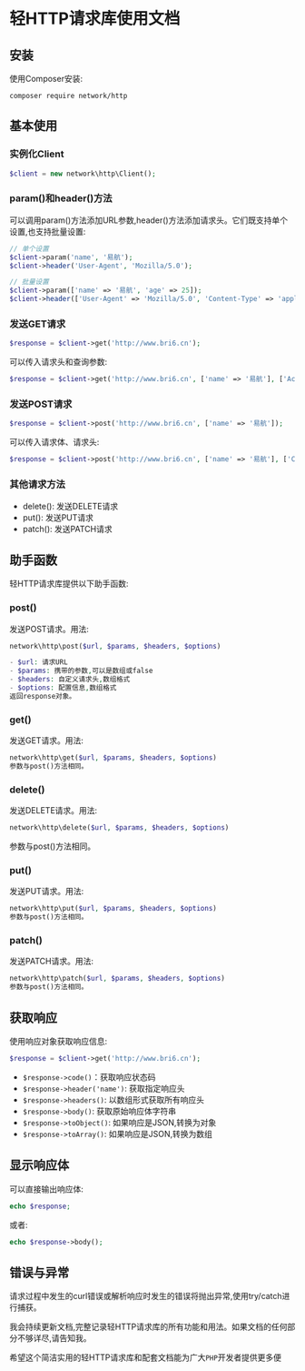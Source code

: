 # 轻HTTP请求库使用文档  

## 安装

使用Composer安装:

```shell
composer require network/http
```

## 基本使用

### 实例化Client

```php
$client = new network\http\Client();
```
  
### param()和header()方法

可以调用param()方法添加URL参数,header()方法添加请求头。它们既支持单个设置,也支持批量设置:

```php
// 单个设置
$client->param('name', '易航');  
$client->header('User-Agent', 'Mozilla/5.0');  

// 批量设置  
$client->param(['name' => '易航', 'age' => 25]);
$client->header(['User-Agent' => 'Mozilla/5.0', 'Content-Type' => 'application/json']);
```

### 发送GET请求

```php  
$response = $client->get('http://www.bri6.cn');
```
  
可以传入请求头和查询参数:

```php
$response = $client->get('http://www.bri6.cn', ['name' => '易航'], ['Accept' => 'application/json']);
```

### 发送POST请求

```php  
$response = $client->post('http://www.bri6.cn', ['name' => '易航']);
```
  
可以传入请求体、请求头:

```php
$response = $client->post('http://www.bri6.cn', ['name' => '易航'], ['Content-Type' => 'application/x-www-form-urlencoded']);
```

### 其他请求方法

- delete(): 发送DELETE请求
- put(): 发送PUT请求
- patch(): 发送PATCH请求

## 助手函数

轻HTTP请求库提供以下助手函数:

### post()

发送POST请求。用法:

```php
network\http\post($url, $params, $headers, $options)

- $url: 请求URL
- $params: 携带的参数,可以是数组或false
- $headers: 自定义请求头,数组格式
- $options: 配置信息,数组格式
返回response对象。
```

### get()

发送GET请求。用法:

```php
network\http\get($url, $params, $headers, $options)  
参数与post()方法相同。
```

### delete()

发送DELETE请求。用法:

```php
network\http\delete($url, $params, $headers, $options)
```

参数与post()方法相同。  

### put()

发送PUT请求。用法:

```php  
network\http\put($url, $params, $headers, $options)  
参数与post()方法相同。  
```

### patch()  

发送PATCH请求。用法:

```php  
network\http\patch($url, $params, $headers, $options)
参数与post()方法相同。
```

## 获取响应

使用响应对象获取响应信息:

```php
$response = $client->get('http://www.bri6.cn');
```

- `$response->code()`：获取响应状态码
- `$response->header('name')`: 获取指定响应头
- `$response->headers()`: 以数组形式获取所有响应头
- `$response->body()`: 获取原始响应体字符串
- `$response->toObject()`: 如果响应是JSON,转换为对象
- `$response->toArray()`: 如果响应是JSON,转换为数组

## 显示响应体

可以直接输出响应体:

```php
echo $response;
```

或者:

```php
echo $response->body();
```

## 错误与异常  

请求过程中发生的curl错误或解析响应时发生的错误将抛出异常,使用try/catch进行捕获。

我会持续更新文档,完整记录轻HTTP请求库的所有功能和用法。如果文档的任何部分不够详尽,请告知我。

希望这个简洁实用的轻HTTP请求库和配套文档能为广大`PHP`开发者提供更多便
